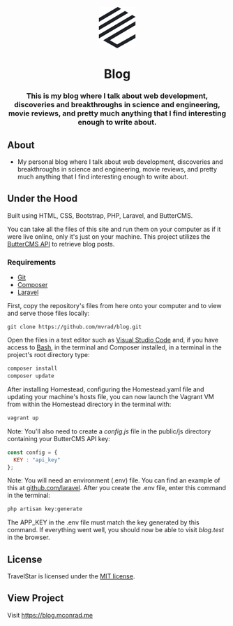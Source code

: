 <p align="center">
  <a href="https://blog.mconrad.me">
    <img alt="Logo" src="public/img/my-logo.svg" width="84" />
  </a>
</p>
<div align="center">
  <h1>Blog</h1>
  <h3>
    This is my blog where I talk about web development, discoveries and breakthroughs in science and engineering, movie reviews, and pretty much anything that I find interesting enough to write about.
  </h3>
</div>
</p>

## About
- My personal blog where I talk about web development, discoveries and breakthroughs in science and engineering, movie reviews, and pretty much anything that I find interesting enough to write about.

## Under the Hood
Built using HTML, CSS, Bootstrap, PHP, Laravel, and ButterCMS.

You can take all the files of this site and run them on your computer as if it were live online, only it's just on your machine. This project utilizes the [ButterCMS API](https://buttercms.com/) to retrieve blog posts.

### Requirements
* [Git](http://git-scm.com/)
* [Composer](https://getcomposer.org/)
* [Laravel](https://laravel.com/)

First, copy the repository's files from here onto your computer and to view and serve those files locally:
```
git clone https://github.com/mvrad/blog.git
```
Open the files in a text editor such as [Visual Studio Code](https://code.visualstudio.com/) and, if you have access to [Bash](https://en.wikipedia.org/wiki/Bash_(Unix_shell)), in the terminal and Composer installed, in a terminal in the project's root directory type:
```bash
composer install
composer update
```
After installing Homestead, configuring the Homestead.yaml file and updating your machine's hosts file, you can now launch the Vagrant VM from within the Homestead directory in the terminal with:
```bash
vagrant up
```
Note: You'll also need to create a *config.js* file in the public/js directory containing your ButterCMS API key:
```javascript
const config = {
  KEY : "api_key"
};
```
Note: You will need an environment (.env) file. You can find an example of this at [github.com/laravel](https://github.com/laravel/laravel/blob/master/.env.example). After you create the .env file, enter this command in the terminal:
```bash
php artisan key:generate
```
The APP_KEY in the .env file must match the key generated by this command. If everything went well, you should now be able to visit *blog.test* in the browser.

## License
TravelStar is licensed under the [MIT license](https://github.com/mvrad/blog/blob/master/LICENSE).

## View Project
Visit https://blog.mconrad.me